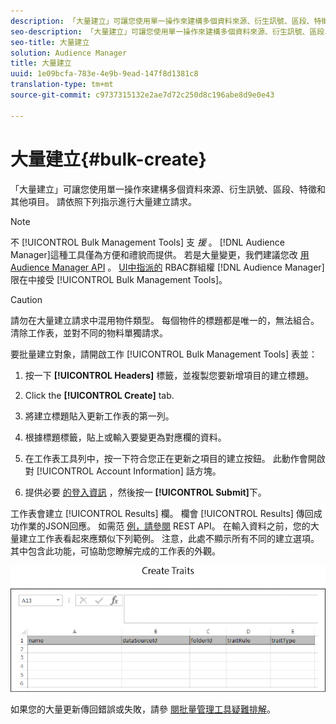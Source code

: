 ```yaml
---
description: 「大量建立」可讓您使用單一操作來建構多個資料來源、衍生訊號、區段、特徵和其他項目。 請依照下列指示進行大量建立請求。
seo-description: 「大量建立」可讓您使用單一操作來建構多個資料來源、衍生訊號、區段、特徵和其他項目。 請依照下列指示進行大量建立請求。
seo-title: 大量建立
solution: Audience Manager
title: 大量建立
uuid: 1e09bcfa-783e-4e9b-9ead-147f8d1381c8
translation-type: tm+mt
source-git-commit: c9737315132e2ae7d72c250d8c196abe8d9e0e43

---
```



# 大量建立{#bulk-create}

「大量建立」可讓您使用單一操作來建構多個資料來源、衍生訊號、區段、特徵和其他項目。 請依照下列指示進行大量建立請求。

<!-- 

t_bulk_create.xml

 -->

>[!NOTE]
>
>不 [!UICONTROL Bulk Management Tools] 支 *援* 。 [!DNL Audience Manager]這種工具僅為方便和禮貌而提供。 若是大量變更，我們建議您改 [用Audience Manager API](../../api/rest-api-main/aam-api-getting-started.md) 。 [UI中指派的](../../features/administration/administration-overview.md) RBAC群組權 [!DNL Audience Manager] 限在中接受 [!UICONTROL Bulk Management Tools]。

>[!CAUTION]
>
>請勿在大量建立請求中混用物件類型。 每個物件的標題都是唯一的，無法組合。 清除工作表，並對不同的物料單獨請求。

要批量建立對象，請開啟工作 [!UICONTROL Bulk Management Tools] 表並：

1. 按一下 **[!UICONTROL Headers]** 標籤，並複製您要新增項目的建立標題。
1. Click the **[!UICONTROL Create]** tab.
1. 將建立標題貼入更新工作表的第一列。
1. 根據標題標籤，貼上或輸入要變更為對應欄的資料。
1. 在工作表工具列中，按一下符合您正在更新之項目的建立按鈕。
此動作會開啟對 [!UICONTROL Account Information] 話方塊。

1. 提供必要 [的登入資訊](../../reference/bulk-management-tools/bulk-management-intro.md#auth-reqs) ，然後按一 **[!UICONTROL Submit]**&#x200B;下。

工作表會建立 [!UICONTROL Results] 欄。 欄會 [!UICONTROL Results] 傳回成功作業的JSON回應。 如需范 [例，請參閱](../../api/rest-api-main/rest-api-main.md) REST API。 在輸入資料之前，您的大量建立工作表看起來應類似下列範例。 注意，此處不顯示所有不同的建立選項。 其中包含此功能，可協助您瞭解完成的工作表的外觀。

![](assets/cretetraits.png)

如果您的大量更新傳回錯誤或失敗，請參 [閱批量管理工具疑難排解](../../reference/bulk-management-tools/bulk-troubleshooting.md)。
